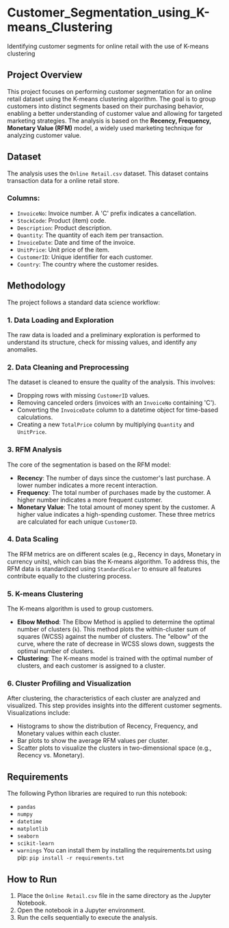 # Customer_Segmentation_using_K-means_Clustering
Identifying customer segments for online retail with the use of K-means clustering

## Project Overview
This project focuses on performing customer segmentation for an online retail dataset using the K-means clustering algorithm. The goal is to group customers into distinct segments based on their purchasing behavior, enabling a better understanding of customer value and allowing for targeted marketing strategies. The analysis is based on the **Recency, Frequency, Monetary Value (RFM)** model, a widely used marketing technique for analyzing customer value.

## Dataset
The analysis uses the `Online Retail.csv` dataset. This dataset contains transaction data for a online retail store.
### Columns:
- `InvoiceNo`: Invoice number. A 'C' prefix indicates a cancellation.
- `StockCode`: Product (item) code.
- `Description`: Product description.
- `Quantity`: The quantity of each item per transaction.
- `InvoiceDate`: Date and time of the invoice.
- `UnitPrice`: Unit price of the item.
- `CustomerID`: Unique identifier for each customer.
- `Country`: The country where the customer resides.

## Methodology
The project follows a standard data science workflow:

### 1. Data Loading and Exploration
The raw data is loaded and a preliminary exploration is performed to understand its structure, check for missing values, and identify any anomalies.

### 2. Data Cleaning and Preprocessing
The dataset is cleaned to ensure the quality of the analysis. This involves:
- Dropping rows with missing `CustomerID` values.
- Removing canceled orders (invoices with an `InvoiceNo` containing 'C').
- Converting the `InvoiceDate` column to a datetime object for time-based calculations.
- Creating a new `TotalPrice` column by multiplying `Quantity` and `UnitPrice`.

### 3. RFM Analysis
The core of the segmentation is based on the RFM model:
- **Recency**: The number of days since the customer's last purchase. A lower number indicates a more recent interaction.
- **Frequency**: The total number of purchases made by the customer. A higher number indicates a more frequent customer.
- **Monetary Value**: The total amount of money spent by the customer. A higher value indicates a high-spending customer.
These three metrics are calculated for each unique `CustomerID`.

### 4. Data Scaling
The RFM metrics are on different scales (e.g., Recency in days, Monetary in currency units), which can bias the K-means algorithm. To address this, the RFM data is standardized using `StandardScaler` to ensure all features contribute equally to the clustering process.

### 5. K-means Clustering
The K-means algorithm is used to group customers.
- **Elbow Method**: The Elbow Method is applied to determine the optimal number of clusters (`k`). This method plots the within-cluster sum of squares (WCSS) against the number of clusters. The "elbow" of the curve, where the rate of decrease in WCSS slows down, suggests the optimal number of clusters.
- **Clustering**: The K-means model is trained with the optimal number of clusters, and each customer is assigned to a cluster.

### 6. Cluster Profiling and Visualization
After clustering, the characteristics of each cluster are analyzed and visualized. This step provides insights into the different customer segments. Visualizations include:
- Histograms to show the distribution of Recency, Frequency, and Monetary values within each cluster.
- Bar plots to show the average RFM values per cluster.
- Scatter plots to visualize the clusters in two-dimensional space (e.g., Recency vs. Monetary).

## Requirements
The following Python libraries are required to run this notebook:
- `pandas`
- `numpy`
- `datetime`
- `matplotlib`
- `seaborn`
- `scikit-learn`
- `warnings`
You can install them by installing the requirements.txt using pip:
`pip install -r requirements.txt`

## How to Run
1. Place the `Online Retail.csv` file in the same directory as the Jupyter Notebook.
2. Open the notebook in a Jupyter environment.
3. Run the cells sequentially to execute the analysis.